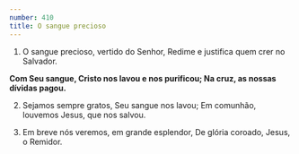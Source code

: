 ```yaml
---
number: 410
title: O sangue precioso
---
```


1. O sangue precioso, vertido do Senhor,
  Redime e justifica quem crer no Salvador.

  __Com Seu sangue,
  Cristo nos lavou e nos purificou;
  Na cruz, as nossas dívidas pagou.__

2. Sejamos sempre gratos, Seu sangue nos lavou;
  Em comunhão, louvemos Jesus, que nos salvou.

3. Em breve nós veremos, em grande esplendor,
  De glória coroado, Jesus, o Remidor.
